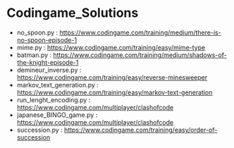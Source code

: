 # Codingame_Solutions
 - no_spoon.py : https://www.codingame.com/training/medium/there-is-no-spoon-episode-1
 - mime.py : https://www.codingame.com/training/easy/mime-type
 - batman.py : https://www.codingame.com/training/medium/shadows-of-the-knight-episode-1
 - demineur_inverse.py : https://www.codingame.com/training/easy/reverse-minesweeper
 - markov_text_generation.py : https://www.codingame.com/training/easy/markov-text-generation
 - run_lenght_encoding.py : https://www.codingame.com/multiplayer/clashofcode
 - japanese_BINGO_game.py : https://www.codingame.com/multiplayer/clashofcode
 - succession.py : https://www.codingame.com/training/easy/order-of-succession
